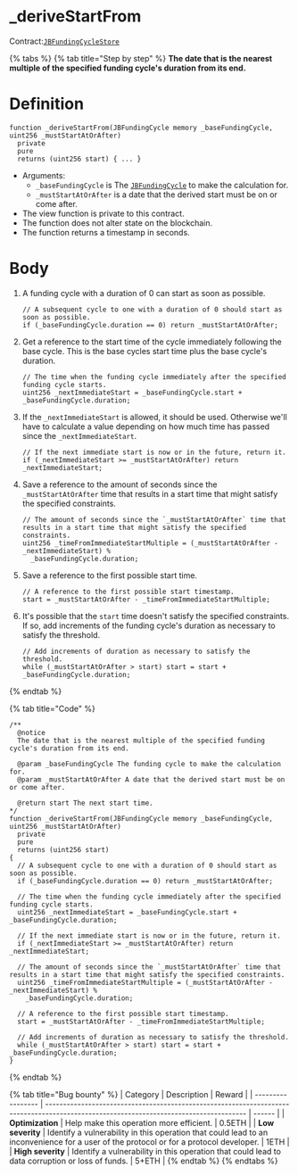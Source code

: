 # \_deriveStartFrom

Contract:[`JBFundingCycleStore`](../)​

{% tabs %}
{% tab title="Step by step" %}
**The date that is the nearest multiple of the specified funding cycle's duration from its end.**

# Definition

```solidity
function _deriveStartFrom(JBFundingCycle memory _baseFundingCycle, uint256 _mustStartAtOrAfter)
  private
  pure
  returns (uint256 start) { ... }
```

* Arguments:
  * `_baseFundingCycle` is The [`JBFundingCycle`](../../../data-structures/jbfundingcycle.md) to make the calculation for.
  * `_mustStartAtOrAfter` is a date that the derived start must be on or come after.
* The view function is private to this contract.
* The function does not alter state on the blockchain.
* The function returns a timestamp in seconds.

# Body

1.  A funding cycle with a duration of 0 can start as soon as possible.

    ```solidity
    // A subsequent cycle to one with a duration of 0 should start as soon as possible.
    if (_baseFundingCycle.duration == 0) return _mustStartAtOrAfter;
    ```
2.  Get a reference to the start time of the cycle immediately following the base cycle. This is the base cycles start time plus the base cycle's duration.

    ```solidity
    // The time when the funding cycle immediately after the specified funding cycle starts.
    uint256 _nextImmediateStart = _baseFundingCycle.start + _baseFundingCycle.duration;
    ```
3.  If the `_nextImmediateStart` is allowed, it should be used. Otherwise we'll have to calculate a value depending on how much time has passed since the `_nextImmediateStart`.

    ```solidity
    // If the next immediate start is now or in the future, return it.
    if (_nextImmediateStart >= _mustStartAtOrAfter) return _nextImmediateStart;
    ```
4.  Save a reference to the amount of seconds since the `_mustStartAtOrAfter` time that results in a start time that might satisfy the specified constraints.

    ```solidity
    // The amount of seconds since the `_mustStartAtOrAfter` time that results in a start time that might satisfy the specified constraints.
    uint256 _timeFromImmediateStartMultiple = (_mustStartAtOrAfter - _nextImmediateStart) %
      _baseFundingCycle.duration;
    ```
5.  Save a reference to the first possible start time.

    ```solidity
    // A reference to the first possible start timestamp.
    start = _mustStartAtOrAfter - _timeFromImmediateStartMultiple;
    ```
6.  It's possible that the `start` time doesn't satisfy the specified constraints. If so, add increments of the funding cycle's duration as necessary to satisfy the threshold.

    ```solidity
    // Add increments of duration as necessary to satisfy the threshold.
    while (_mustStartAtOrAfter > start) start = start + _baseFundingCycle.duration;
    ```
{% endtab %}

{% tab title="Code" %}
```solidity
/** 
  @notice 
  The date that is the nearest multiple of the specified funding cycle's duration from its end.

  @param _baseFundingCycle The funding cycle to make the calculation for.
  @param _mustStartAtOrAfter A date that the derived start must be on or come after.

  @return start The next start time.
*/
function _deriveStartFrom(JBFundingCycle memory _baseFundingCycle, uint256 _mustStartAtOrAfter)
  private
  pure
  returns (uint256 start) 
{
  // A subsequent cycle to one with a duration of 0 should start as soon as possible.
  if (_baseFundingCycle.duration == 0) return _mustStartAtOrAfter;

  // The time when the funding cycle immediately after the specified funding cycle starts.
  uint256 _nextImmediateStart = _baseFundingCycle.start + _baseFundingCycle.duration;

  // If the next immediate start is now or in the future, return it.
  if (_nextImmediateStart >= _mustStartAtOrAfter) return _nextImmediateStart;

  // The amount of seconds since the `_mustStartAtOrAfter` time that results in a start time that might satisfy the specified constraints.
  uint256 _timeFromImmediateStartMultiple = (_mustStartAtOrAfter - _nextImmediateStart) %
    _baseFundingCycle.duration;
  
  // A reference to the first possible start timestamp.
  start = _mustStartAtOrAfter - _timeFromImmediateStartMultiple;

  // Add increments of duration as necessary to satisfy the threshold.
  while (_mustStartAtOrAfter > start) start = start + _baseFundingCycle.duration;
}
```
{% endtab %}

{% tab title="Bug bounty" %}
| Category          | Description                                                                                                                            | Reward |
| ----------------- | -------------------------------------------------------------------------------------------------------------------------------------- | ------ |
| **Optimization**  | Help make this operation more efficient.                                                                                               | 0.5ETH |
| **Low severity**  | Identify a vulnerability in this operation that could lead to an inconvenience for a user of the protocol or for a protocol developer. | 1ETH   |
| **High severity** | Identify a vulnerability in this operation that could lead to data corruption or loss of funds.                                        | 5+ETH  |
{% endtab %}
{% endtabs %}
